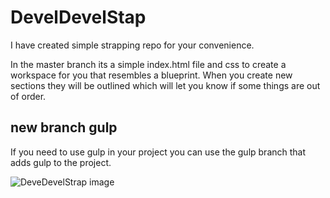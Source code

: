 # DevelDevelStap
I have created simple strapping repo for your convenience.

In the master branch its a simple index.html file and css to create a workspace for you that resembles a blueprint. When you create new sections they will be outlined which will let you know if some things are out of order.

## new branch gulp

If you need to use gulp in your project you can use the gulp branch that adds gulp to the project.

![DeveDevelStrap image](https://i.imgur.com/DIvvzuW.png)
